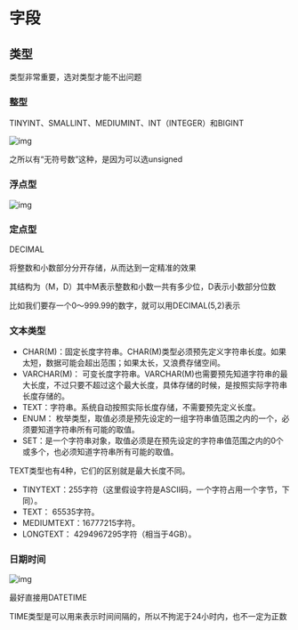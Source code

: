 # 字段



## 类型

类型非常重要，选对类型才能不出问题



### 整型

TINYINT、SMALLINT、MEDIUMINT、INT（INTEGER）和BIGINT

![img](https://static001.geekbang.org/resource/image/dd/68/dd11099e29ae339f605a222b5b194368.jpg?wh=3938*1995)

之所以有“无符号数”这种，是因为可以选unsigned







### 浮点型

![img](https://static001.geekbang.org/resource/image/13/64/13d20b6f3a8a8d7ed4274d9b7a251c64.jpg?wh=3898*1307)





### 定点型

DECIMAL

将整数和小数部分分开存储，从而达到一定精准的效果

其结构为（M，D）其中M表示整数和小数一共有多少位，D表示小数部分位数

比如我们要存一个0～999.99的数字，就可以用DECIMAL(5,2)表示





### 文本类型

- CHAR(M)：固定长度字符串。CHAR(M)类型必须预先定义字符串长度。如果太短，数据可能会超出范围；如果太长，又浪费存储空间。
- VARCHAR(M)： 可变长度字符串。VARCHAR(M)也需要预先知道字符串的最大长度，不过只要不超过这个最大长度，具体存储的时候，是按照实际字符串长度存储的。
- TEXT：字符串。系统自动按照实际长度存储，不需要预先定义长度。
- ENUM： 枚举类型，取值必须是预先设定的一组字符串值范围之内的一个，必须要知道字符串所有可能的取值。
- SET：是一个字符串对象，取值必须是在预先设定的字符串值范围之内的0个或多个，也必须知道字符串所有可能的取值。



TEXT类型也有4种，它们的区别就是最大长度不同。

- TINYTEXT：255字符（这里假设字符是ASCII码，一个字符占用一个字节，下同）。
- TEXT： 65535字符。
- MEDIUMTEXT：16777215字符。
- LONGTEXT： 4294967295字符（相当于4GB）。





### 日期时间

![img](https://static001.geekbang.org/resource/image/5d/d5/5dde7b30c14147bd88eacff77e5892d5.jpg?wh=3869*1811)

最好直接用DATETIME



TIME类型是可以用来表示时间间隔的，所以不拘泥于24小时内，也不一定为正数
